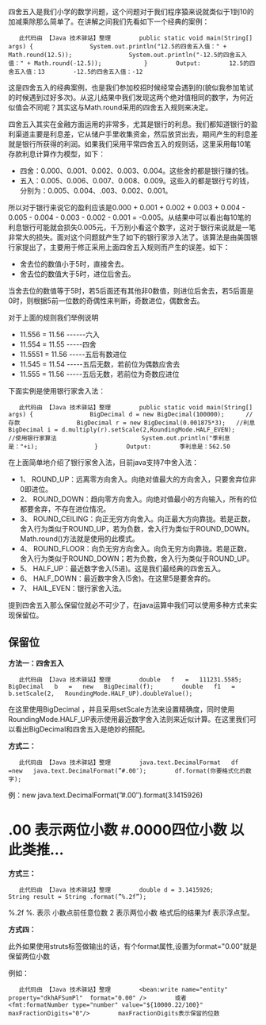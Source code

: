 四舍五入是我们小学的数学问题，这个问题对于我们程序猿来说就类似于1到10的加减乘除那么简单了。在讲解之间我们先看如下一个经典的案例：

```
   此代码由 【Java 技术驿站】整理        public static void main(String[] args) {                System.out.println("12.5的四舍五入值：" + Math.round(12.5));                System.out.println("-12.5的四舍五入值：" + Math.round(-12.5));            }        Output:        12.5的四舍五入值：13        -12.5的四舍五入值：-12            
```

这是四舍五入的经典案例，也是我们参加校招时候经常会遇到的(貌似我参加笔试的时候遇到过好多次)。从这儿结果中我们发现这两个绝对值相同的数字，为何近似值会不同呢？其实这与Math.round采用的四舍五入规则来决定。

四舍五入其实在金融方面运用的非常多，尤其是银行的利息。我们都知道银行的盈利渠道主要是利息差，它从储户手里收集资金，然后放贷出去，期间产生的利息差就是银行所获得的利润。如果我们采用平常四舍五入的规则话，这里采用每10笔存款利息计算作为模型，如下：

- 四舍：0.000、0.001、0.002、0.003、0.004。这些舍的都是银行赚的钱。
- 五入：0.005、0.006、0.007、0.008、0.009。这些入的都是银行亏的钱，分别为：0.005、0.004、.003、0.002、0.001。

所以对于银行来说它的盈利应该是0.000 + 0.001 + 0.002 + 0.003 + 0.004 - 0.005 - 0.004 - 0.003 - 0.002 - 0.001 = -0.005。从结果中可以看出每10笔的利息银行可能就会损失0.005元，千万别小看这个数字，这对于银行来说就是一笔非常大的损失。面对这个问题就产生了如下的银行家涉入法了。该算法是由美国银行家提出了，主要用于修正采用上面四舍五入规则而产生的误差。如下：

- 舍去位的数值小于5时，直接舍去。
- 舍去位的数值大于5时，进位后舍去。

当舍去位的数值等于5时，若5后面还有其他非0数值，则进位后舍去，若5后面是0时，则根据5前一位数的奇偶性来判断，奇数进位，偶数舍去。

对于上面的规则我们举例说明

- 11.556 = 11.56 ------六入
- 11.554 = 11.55 -----四舍
- 11.5551 = 11.56 -----五后有数进位
- 11.545 = 11.54 -----五后无数，若前位为偶数应舍去
- 11.555 = 11.56 -----五后无数，若前位为奇数应进位

下面实例是使用银行家舍入法：

```
   此代码由 【Java 技术驿站】整理        public static void main(String[] args) {                BigDecimal d = new BigDecimal(100000);      //存款                BigDecimal r = new BigDecimal(0.001875*3);   //利息                BigDecimal i = d.multiply(r).setScale(2,RoundingMode.HALF_EVEN);     //使用银行家算法                        System.out.println("季利息是："+i);                }        Output:        季利息是：562.50            
```

在上面简单地介绍了银行家舍入法，目前java支持7中舍入法：

- 1、 ROUND_UP：远离零方向舍入。向绝对值最大的方向舍入，只要舍弃位非0即进位。
- 2、 ROUND_DOWN：趋向零方向舍入。向绝对值最小的方向输入，所有的位都要舍弃，不存在进位情况。
- 3、 ROUND_CEILING：向正无穷方向舍入。向正最大方向靠拢。若是正数，舍入行为类似于ROUND_UP，若为负数，舍入行为类似于ROUND_DOWN。Math.round()方法就是使用的此模式。
- 4、 ROUND_FLOOR：向负无穷方向舍入。向负无穷方向靠拢。若是正数，舍入行为类似于ROUND_DOWN；若为负数，舍入行为类似于ROUND_UP。
- 5、 HALF_UP：最近数字舍入(5进)。这是我们最经典的四舍五入。
- 6、 HALF_DOWN：最近数字舍入(5舍)。在这里5是要舍弃的。
- 7、 HAIL_EVEN：银行家舍入法。

提到四舍五入那么保留位就必不可少了，在java运算中我们可以使用多种方式来实现保留位。

## 保留位

**方法一：四舍五入**

```
   此代码由 【Java 技术驿站】整理        double   f   =   111231.5585;        BigDecimal   b   =   new   BigDecimal(f);        double   f1   =   b.setScale(2,   RoundingMode.HALF_UP).doubleValue();            
```

在这里使用BigDecimal ，并且采用setScale方法来设置精确度，同时使用RoundingMode.HALF_UP表示使用最近数字舍入法则来近似计算。在这里我们可以看出BigDecimal和四舍五入是绝妙的搭配。

**方式二：**

```
   此代码由 【Java 技术驿站】整理        java.text.DecimalFormat   df   =new   java.text.DecimalFormat(”#.00″);        df.format(你要格式化的数字);            
```

例：new java.text.DecimalFormat(”#.00″).format(3.1415926)

# .00 表示两位小数 #.0000四位小数 以此类推…

**方式三：**

```
   此代码由 【Java 技术驿站】整理        double d = 3.1415926;                String result = String .format(”%.2f”);            
```

%.2f %. 表示 小数点前任意位数 2 表示两位小数 格式后的结果为f 表示浮点型。

**方式四：**

此外如果使用struts标签做输出的话，有个format属性,设置为format="0.00"就是保留两位小数

例如：

```
   此代码由 【Java 技术驿站】整理        <bean:write name="entity" property="dkhAFSumPl"  format="0.00" />        或者        <fmt:formatNumber type="number" value="${10000.22/100}" maxFractionDigits="0"/>        maxFractionDigits表示保留的位数            
```